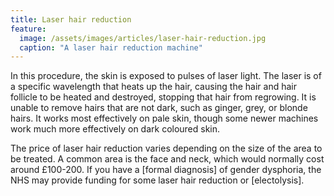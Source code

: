 ```yaml
---
title: Laser hair reduction
feature:
  image: /assets/images/articles/laser-hair-reduction.jpg
  caption: "A laser hair reduction machine"
---
```


In this procedure, the skin is exposed to pulses of laser light. The laser is of a specific wavelength that heats up the hair, causing the hair and hair follicle to be heated and destroyed, stopping that hair from regrowing. It is unable to remove hairs that are not dark, such as ginger, grey, or blonde hairs. It works most effectively on pale skin, though some newer machines work much more effectively on dark coloured skin.

The price of laser hair reduction varies depending on the size of the area to be treated. A common area is the face and neck, which would normally cost around £100-200. If you have a [formal diagnosis] of gender dysphoria, the NHS may provide funding for some laser hair reduction or [electolysis].

